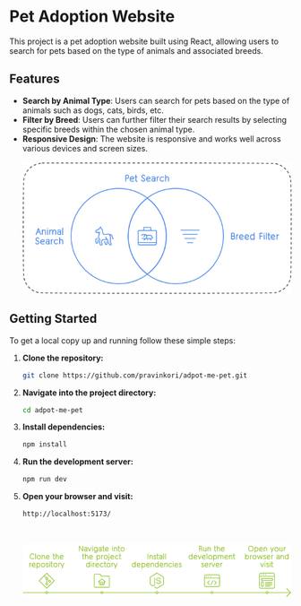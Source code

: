 # Pet Adoption Website

This project is a pet adoption website built using React, allowing users to search for pets based on the type of animals and associated breeds.

## Features

-   **Search by Animal Type**: Users can search for pets based on the type of animals such as dogs, cats, birds, etc.
-   **Filter by Breed**: Users can further filter their search results by selecting specific breeds within the chosen animal type.
-   **Responsive Design**: The website is responsive and works well across various devices and screen sizes.
    <br><br>
    ![Alt text](./src/assets/adoptme-flow.png "Optional title")

## Getting Started

To get a local copy up and running follow these simple steps:

1.  **Clone the repository:**

    ```bash
    git clone https://github.com/pravinkori/adpot-me-pet.git
    ```

2.  **Navigate into the project directory:**

    ```bash
    cd adpot-me-pet
    ```

3.  **Install dependencies:**

    ```bash
    npm install
    ```

4.  **Run the development server:**
    ```bash
    npm run dev
    ```
5.  **Open your browser and visit:**
     ```bash
    http://localhost:5173/
    ```
    <br>

    ![visual setup flow](./src/assets/setup-flow.png)
